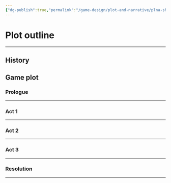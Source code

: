 ```yaml
---
{"dg-publish":true,"permalink":"/game-design/plot-and-narrative/plna-sheet-outline/"}
---
```


# Plot outline
---
## **History**

## **Game plot**

### **Prologue**


---

### **Act 1**



---

### **Act 2**



---

### **Act 3**



---

### **Resolution**



---